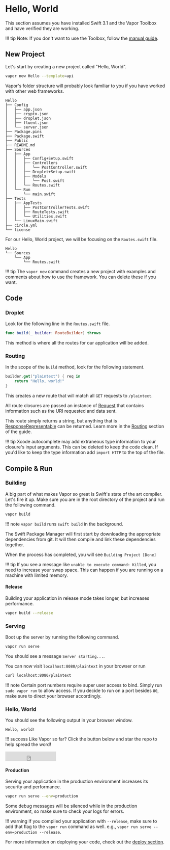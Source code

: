 # Hello, World

This section assumes you have installed Swift 3.1 and the Vapor Toolbox and have verified they are working.

!!! tip
    Note: If you don't want to use the Toolbox, follow the [manual guide](manual.md).

## New Project

Let's start by creating a new project called "Hello, World".

```sh
vapor new Hello --template=api
```

Vapor's folder structure will probably look familiar to you if you have worked with other web frameworks.

```
Hello
├── Config
│   ├── app.json
│   ├── crypto.json
│   ├── droplet.json
│   ├── fluent.json
│   └── server.json
├── Package.pins
├── Package.swift
├── Public
├── README.md
├── Sources
│   ├── App
│   │   ├── Config+Setup.swift
│   │   ├── Controllers
│   │   │   └── PostController.swift
│   │   ├── Droplet+Setup.swift
│   │   ├── Models
│   │   │   └── Post.swift
│   │   └── Routes.swift
│   └── Run
│       └── main.swift
├── Tests
│   ├── AppTests
│   │   ├── PostControllerTests.swift
│   │   ├── RouteTests.swift
│   │   └── Utilities.swift
│   └── LinuxMain.swift
├── circle.yml
└── license
```

For our Hello, World project, we will be focusing on the `Routes.swift` file.

```
Hello
└── Sources
    └── App
        └── Routes.swift
```
!!! tip
    The `vapor new` command creates a new project with examples and comments about how to use the framework. You can delete these if you want.

## Code

### Droplet

Look for the following line in the `Routes.swift` file.

```swift
func build(_ builder: RouteBuilder) throws
```

This method is where all the routes for our application will be added. 

### Routing

In the scope of the `build` method, look for the following statement.

```swift
builder.get("plaintext") { req in
    return "Hello, world!"
}
```

This creates a new route that will match all `GET` requests to `/plaintext`.

All route closures are passed an instance of [Request](../http/request.md) that contains information such as the URI requested and data sent.

This route simply returns a string, but anything that is [ResponseRepresentable](../http/response-representable.md) can be returned. Learn more in the [Routing](../routing/overview.md) section of the guide.

!!! tip
    Xcode autocomplete may add extraneous type information to your closure's input arguments. This can be deleted to keep the code clean. If you'd like to keep the type information add `import HTTP` to the top of the file.

## Compile & Run

### Building

A big part of what makes Vapor so great is Swift's state of the art compiler. Let's fire it up. Make sure you are in the root directory of the project and run the following command.

```swift
vapor build
```

!!! note
    `vapor build` runs `swift build` in the background.

The Swift Package Manager will first start by downloading the appropriate dependencies from git. It will then compile and link these dependencies together.

When the process has completed, you will see `Building Project [Done]`

!!! tip
    If you see a message like `unable to execute command: Killed`, you need to increase your swap space. This can happen if you are running on a machine with limited memory.

#### Release

Building your application in release mode takes longer, but increases performance.

```sh
vapor build --release
```

### Serving

Boot up the server by running the following command.

```sh
vapor run serve
```

You should see a message `Server starting...`. 

You can now visit `localhost:8080/plaintext` in your browser or run 

```sh
curl localhost:8080/plaintext
```

!!! note
    Certain port numbers require super user access to bind. Simply run `sudo vapor run` to allow access. If you decide to run on a port besides `80`, make sure to direct your browser accordingly.

### Hello, World

You should see the following output in your browser window.

```
Hello, world!
```

!!! success
    Like Vapor so far? Click the button below and star the repo to help spread the word! 

<iframe src="https://ghbtns.com/github-btn.html?user=vapor&repo=vapor&type=star&count=true&size=large" frameborder="0" scrolling="0" width="160px" height="30px"></iframe>


#### Production

Serving your application in the production environment increases its security and performance.

```sh
vapor run serve --env=production
```

Some debug messages will be silenced while in the production environment, so make sure to check your logs for errors.

!!! warning 
    If you compiled your application with `--release`, make sure to add that flag to the `vapor run` command as well. e.g., `vapor run serve --env=production --release`.

For more information on deploying your code, check out the [deploy section](http://127.0.0.1:8000/deploy/nginx/).


